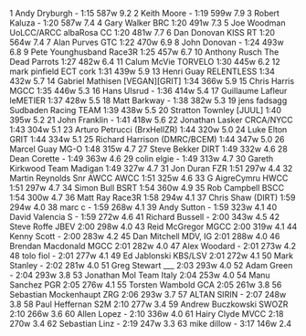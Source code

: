   1  Andy Dryburgh  -  1:15      587w    9.2
  2  Keith Moore  -  1:19      599w    7.9
  3  Robert Kaluza  -  1:20      587w    7.4
  4  Gary Walker  BRC    1:20      491w    7.3
  5  Joe Woodman UoLCC/ARCC  albaRosa CC    1:20      481w    7.7
  6  Dan Donovan  KISS RT    1:20      564w    7.4
  7  Alan Purves  GTC    1:22      470w    6.9
  8  John Donovan  -  1:24      493w    6.8
  9  Pete Younghusband  Race3R    1:25      457w    6.7
 10  Anthony Rusch  The Dead Parrots    1:27      482w    6.4
 11  Calum McVie  TORVELO    1:30      445w    6.2
 12  mark pinfield  ECT cork    1:31      439w    5.9
 13  Henri Guay  RELENTLESS    1:34      432w    5.7
 14  Gabriel Mathisen  [VEGAN][GRIT]  1:34      366w    5.9
 15  Chris Harris  MGCC    1:35      446w    5.3
 16  Hans Ulsrud  -  1:36      414w    5.4
 17  Guillaume Lafleur  leMETIER  1:37      428w    5.5
 18  Matt Barkway  -  1:38      382w    5.3
 19  jens fadsagg  Sudbaden Racing TEAM    1:39      438w    5.5
 20  Stratton Townley  [JUUL]      1:40      395w    5.2
 21  John Franklin  -  1:41      418w    5.6
 22  Jonathan Lasker  CRCA/NYCC    1:43      304w    5.1
 23  Arturo Petrucci  (BrxHellZR)      1:44      320w    5.0
 24  Luke Elton  GRIT    1:44      334w    5.1
 25  Richard Harrison  (DMRC/BCEM)      1:44      347w    5.0
 26  Marcel Guay  MG-O    1:48      315w    4.7
 27  Steve Bekker  DIRT    1:49      332w    4.6
 28  Dean Corette  -  1:49      363w    4.6
 29  colin elgie  -  1:49      313w    4.7
 30  Gareth Kirkwood  Team Madigan    1:49      327w    4.7
 31  Jon Duran  FZR    1:51      297w    4.4
 32  Martin Reynolds Snr AWCC  AWCC    1:51      325w    4.6
 33  G AigreCymru  HWCC    1:51      297w    4.7
 34  Simon Bull  BSRT    1:54      360w    4.9
 35  Rob Campbell  BSCC    1:54      300w    4.7
 36  Matt Ray  Race3R    1:58      294w    4.1
 37  Chris Shaw  (DIRT)      1:59      294w    4.0
 38  marc c  -  1:59      268w    4.1
 39  Andy Sutton  -  1:59      323w    4.1
 40  David Valencia S  -  1:59      272w    4.6
 41  Richard Bussell  -  2:00      343w    4.5
 42  Steve Roffe  JBEV    2:00      298w    4.0
 43  Reid McGregor  MGCC    2:00      319w    4.1
 44  Kenny Scott  -  2:00      283w    4.2
 45  Dan Mitchell  MDV, IG  2:01      288w    4.0
 46  Brendan Macdonald  MGCC    2:01      282w    4.0
 47  Alex Woodard  -  2:01      273w    4.2
 48  tolo fiol  -  2:01      277w    4.1
 49  Ed Jablonski  KBS/LSV    2:01      272w    4.1
 50  Mark Stanley  -  2:02      281w    4.0
 51  Greg Stewart  ___    2:03      293w    4.0
 52  Adam Green  -  2:04      293w    3.8
 53  Jonathan Mol  Team Italy    2:04      253w    4.0
 54  Manu Sanchez  PGR    2:05      276w    4.1
 55  Torsten Wambold  GCA    2:05      261w    3.8
 56  Sebastian Mockenhaupt  ZRG    2:06      293w    3.7
 57  ALTAN SIRIN  -  2:07      248w    3.8
 58  Paul Heffernan  S2M    2:10      277w    3.4
 59  Andrew Buczkowski  SWOZR    2:10      266w    3.6
 60  Allen Lopez  -  2:10      336w    4.0
 61  Hairy Clyde  MVCC    2:18      270w    3.4
 62  Sebastian Linz  -  2:19      247w    3.3
 63  mike dillow  -  3:17      146w    2.4
